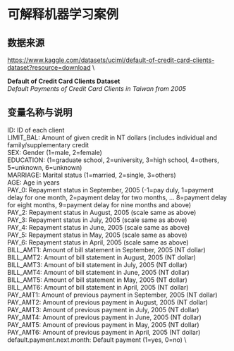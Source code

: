 # 可解释机器学习案例
## 数据来源
https://www.kaggle.com/datasets/uciml/default-of-credit-card-clients-dataset?resource=download \

__Default of Credit Card Clients Dataset__ \
*Default Payments of Credit Card Clients in Taiwan from 2005*
## 变量名称与说明
ID: ID of each client \
LIMIT_BAL: Amount of given credit in NT dollars (includes individual and family/supplementary credit \
SEX: Gender (1=male, 2=female) \
EDUCATION: (1=graduate school, 2=university, 3=high school, 4=others, 5=unknown, 6=unknown) \
MARRIAGE: Marital status (1=married, 2=single, 3=others) \
AGE: Age in years \
PAY_0: Repayment status in September, 2005 (-1=pay duly, 1=payment delay for one month, 2=payment delay for two months, … 8=payment delay for eight months, 9=payment delay for nine months and above) \
PAY_2: Repayment status in August, 2005 (scale same as above) \
PAY_3: Repayment status in July, 2005 (scale same as above) \
PAY_4: Repayment status in June, 2005 (scale same as above) \
PAY_5: Repayment status in May, 2005 (scale same as above) \
PAY_6: Repayment status in April, 2005 (scale same as above) \
BILL_AMT1: Amount of bill statement in September, 2005 (NT dollar) \
BILL_AMT2: Amount of bill statement in August, 2005 (NT dollar) \
BILL_AMT3: Amount of bill statement in July, 2005 (NT dollar) \
BILL_AMT4: Amount of bill statement in June, 2005 (NT dollar) \
BILL_AMT5: Amount of bill statement in May, 2005 (NT dollar) \
BILL_AMT6: Amount of bill statement in April, 2005 (NT dollar) \
PAY_AMT1: Amount of previous payment in September, 2005 (NT dollar) \
PAY_AMT2: Amount of previous payment in August, 2005 (NT dollar) \
PAY_AMT3: Amount of previous payment in July, 2005 (NT dollar) \
PAY_AMT4: Amount of previous payment in June, 2005 (NT dollar) \
PAY_AMT5: Amount of previous payment in May, 2005 (NT dollar) \
PAY_AMT6: Amount of previous payment in April, 2005 (NT dollar) \
default.payment.next.month: Default payment (1=yes, 0=no) \